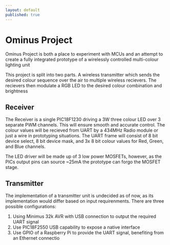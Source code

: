 ```yaml
---
layout: default
published: true
---
```


Ominus Project
==============

Ominus Project is both a place to experiment with MCUs and an attempt to create a fully integrated prototype
of a wirelessly controlled multi-colour lighting unit

This project is split into two parts. A wireless transmitter which sends the desired colour sequence over the air
to multiple wireless recievers. The recievers then modulate a RGB LED to the desired colour combination and brightness

Receiver
--------

The Receiver is a single PIC18F1230 driving a 3W three colour LED over 3 separate PWM channels. This will ensure smooth and accurate control.
The colour values will be recieved from UART by a 434MHz Radio module or just a wire in prototyping situations. The UART frame will
consist of 8 bit device select, 8 bit device mask, and 3x 8 bit colour values for Red, Green, and Blue channels.

The LED driver will be made up of 3 low power MOSFETs, however, as the PICs output pins can source ~25mA the prototype can forgo the MOSFET stage.

Transmitter
-----------

The implementation of a transmitter unit is undecided as of now, as its implementation would differ based on input requirenments.
There are three possible configurations:

1. Using Minimus 32k AVR with USB connection to output the required UART signal
1. Use PIC18F2550 USB capability to expose a native interface
1. Use GPIO of a Raspberry Pi to provide the UART signal, benefiting from an Ethernet connectio


